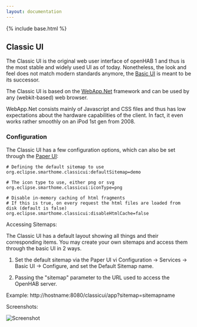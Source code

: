 ```yaml
---
layout: documentation
---
```


{% include base.html %}

## Classic UI

The Classic UI is the original web user interface of openHAB 1 and thus is the most stable and widely used UI as of today.
Nonetheless, the look and feel does not match modern standards anymore, the [Basic UI](../basic/readme.html) is meant to be its successor.

The Classic UI is based on the [WebApp.Net](http://webapp-net.com/) framework and can be used by any (webkit-based) web browser. 

WebApp.Net consists mainly of Javascript and CSS files and thus has low expectations about the hardware capabilities of the client. In fact, it even works rather smoothly on an iPod 1st gen from 2008.

### Configuration

The Classic UI has a few configuration options, which can also be set through the [Paper UI](../paper/readme.html):

```
# Defining the default sitemap to use
org.eclipse.smarthome.classicui:defaultSitemap=demo

# The icon type to use, either png or svg
org.eclipse.smarthome.classicui:iconType=png

# Disable in-memory caching of html fragments
# If this is true, on every request the html files are loaded from disk (default is false)
org.eclipse.smarthome.classicui:disableHtmlCache=false
```
Accessing Sitemaps:

The Classic UI has a default layout showing all things and their corresponding items. You may create your own sitemaps and access them through the basic UI in 2 ways.

1. Set the default sitemap via the Paper UI vi Configuration -> Services -> Basic UI -> Configure, and set the Default Sitemap name.

2. Passing the "sitemap" parameter to the URL used to access the OpenHAB server.

Example: http://hostname:8080/classicui/app?sitemap=sitemapname

Screenshots:

![Screenshot](doc/screenshot.png)

